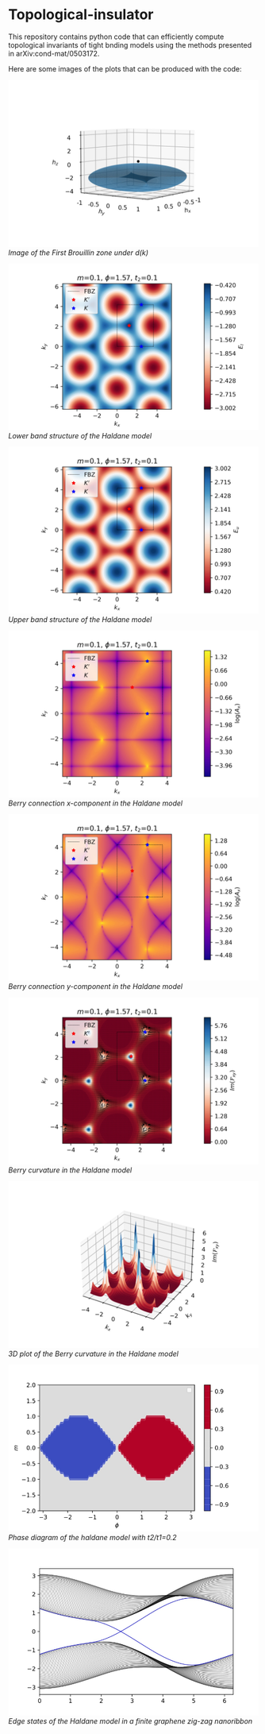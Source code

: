 # Topological-insulator

This repository contains python code that can efficiently compute topological invariants of tight bnding models using the methods presented in arXiv:cond-mat/0503172. 

Here are some images of the plots that can be produced with the code:

![Alt text](https://github.com/KoutaDagnino/Topological-insulator/blob/main/Images/QWZ_Winding.jpg?raw=true)
*Image of the First Brouillin zone under d(k)*

![Alt text](https://github.com/KoutaDagnino/Topological-insulator/blob/main/Images/Haldane_dispersionl.jpg?raw=true)
*Lower band structure of the Haldane model*

![Alt text](https://github.com/KoutaDagnino/Topological-insulator/blob/main/Images/Haldane_dispersionu.jpg?raw=true)
*Upper band structure of the Haldane model*

![Alt text](https://github.com/KoutaDagnino/Topological-insulator/blob/main/Images/Berry_connectionx.jpg?raw=true)
*Berry connection x-component in the Haldane model*

![Alt text](https://github.com/KoutaDagnino/Topological-insulator/blob/main/Images/Berry_connectiony.jpg?raw=true)
*Berry connection y-component in the Haldane model*

![Alt text](https://github.com/KoutaDagnino/Topological-insulator/blob/main/Images/Berry_curvature.jpg?raw=true)
*Berry curvature in the Haldane model*

![Alt text](https://github.com/KoutaDagnino/Topological-insulator/blob/main/Images/3DBerry_curvature.jpg?raw=true)
*3D plot of the Berry curvature in the Haldane model*

![Alt text](https://github.com/KoutaDagnino/Topological-insulator/blob/main/Images/Haldane_phase_diagram.jpg?raw=true)
*Phase diagram of the haldane model with t2/t1=0.2*

![Alt text](https://github.com/KoutaDagnino/Topological-insulator/blob/main/Images/Edge_states.jpg?raw=true)
*Edge states of the Haldane model in a finite graphene zig-zag nanoribbon*


